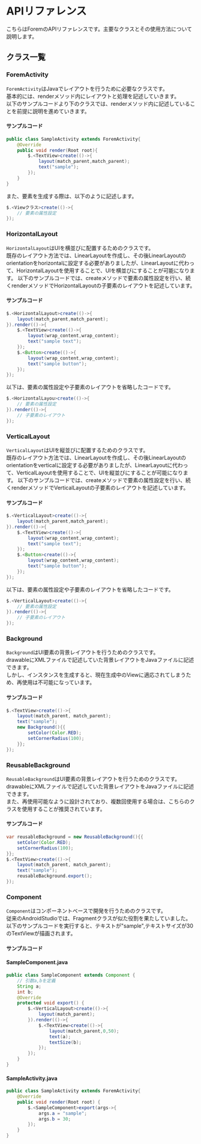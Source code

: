 # APIリファレンス

こちらはForemのAPIリファレンスです。主要なクラスとその使用方法について説明します。

## クラス一覧

<h3 id="ForemActivity">ForemActivity</h3>

`ForemActivity`はJavaでレイアウトを行うために必要なクラスです。  
基本的には、renderメソッド内にレイアウトと処理を記述していきます。  
以下のサンプルコードより下のクラスでは、renderメソッド内に記述していることを前提に説明を進めていきます。
#### サンプルコード
```java
public class SampleActivity extends ForemActivity{
    @Override
    public void render(Root root){
        $.<TextView>create(()->{
            layout(match_parent,match_parent);
            text("sample");
        });
    }
}
```
また、要素を生成する際は、以下のように記述します。  
```java
$.<Viewクラス>create(()->{
    // 要素の属性設定
});
```

<h3 id="HorizontalLayout">HorizontalLayout</h3>

`HorizontalLayout`はUIを横並びに配置するためのクラスです。  
既存のレイアウト方法では、LinearLayoutを作成し、その後LinearLayoutのorientationをhorizontalに設定する必要がありましたが、LinearLayoutに代わって、HorizontalLayoutを使用することで、UIを横並びにすることが可能になります。
以下のサンプルコードでは、createメソッドで要素の属性設定を行い、続くrenderメソッドでHorizontalLayoutの子要素のレイアウトを記述しています。
#### サンプルコード
```java
$.<HorizontalLayout>create(()->{
    layout(match_parent,match_parent);
}).render(()->{
    $.<TextView>create(()->{
        layout(wrap_content,wrap_content);
        text("sample text");
    });
    $.<Button>create(()->{
        layout(wrap_content,wrap_content);
        text("sample button");
    });
});
```
以下は、要素の属性設定や子要素のレイアウトを省略したコードです。
```java
$.<HorizontalLayou>create(()->{
    // 要素の属性設定
}).render(()->{
    // 子要素のレイアウト
});
```

<h3 id="VerticalLayout">VerticalLayout</h3>

`VerticalLayout`はUIを縦並びに配置するためのクラスです。  
既存のレイアウト方法では、LinearLayoutを作成し、その後LinearLayoutのorientationをverticalに設定する必要がありましたが、LinearLayoutに代わって、VerticalLayoutを使用することで、UIを縦並びにすることが可能になります。
以下のサンプルコードでは、createメソッドで要素の属性設定を行い、続くrenderメソッドでVerticalLayoutの子要素のレイアウトを記述しています。
#### サンプルコード
```java
$.<VerticalLayout>create(()->{
    layout(match_parent,match_parent);
}).render(()->{
    $.<TextView>create(()->{
        layout(wrap_content,wrap_content);
        text("sample text");
    });
    $.<Button>create(()->{
        layout(wrap_content,wrap_content);
        text("sample button");
    });
});
```
以下は、要素の属性設定や子要素のレイアウトを省略したコードです。
```java
$.<VerticalLayout>create(()->{
    // 要素の属性設定
}).render(()->{
    // 子要素のレイアウト
});
```

<h3 id="Background">Background</h3>

`Background`はUI要素の背景レイアウトを行うためのクラスです。  
drawableにXMLファイルで記述していた背景レイアウトをJavaファイルに記述できます。  
しかし、インスタンスを生成すると、現在生成中のViewに適応されてしまうため、再使用は不可能になっています。
#### サンプルコード
```java
$.<TextView>create(()->{
    layout(match_parent, match_parent);
    text("sample");
    new Background(){{
        setColor(Color.RED);
        setCornerRadius(100);
    }};
});
```

<h3 id="ReusableBackground">ReusableBackground</h3>

`ReusableBackground`はUI要素の背景レイアウトを行うためのクラスです。  
drawableにXMLファイルで記述していた背景レイアウトをJavaファイルに記述できます。  
また、再使用可能なように設計されており、複数回使用する場合は、こちらのクラスを使用することが推奨されています。
#### サンプルコード
```java
var reusableBackground = new ReusableBackground(){{
    setColor(Color.RED);
    setCornerRadius(100);
}};
$.<TextView>create(()->{
    layout(match_parent, match_parent);
    text("sample");
    reusableBackground.export();
});
```
<h3 id="Component">Component</h3>

`Component`はコンポーネントベースで開発を行うためのクラスです。  
従来のAndroidStudioでは、Fragmentクラスが似た役割を果たしていました。  
以下のサンプルコードを実行すると、テキストが"sample",テキストサイズが30のTextViewが描画されます。
#### サンプルコード
#### SampleComponent.java
```java
public class SampleComponent extends Component {
    // 引数a,bを定義
    String a;
    int b;
    @Override
    protected void export() {
        $.<VerticalLayout>create(()->{
            layout(match_parent);
        }).render(()->{
            $.<TextView>create(()->{
                layout(match_parent,0,50);
                text(a);
                textSize(b);
            });
        });
    }
}
```

#### SampleActivity.java
```java
public class SampleActivity extends ForemActivity{
    @Override
    public void render(Root root) {
        $.<SampleComponent>export(args->{
            args.a = "sample";
            args.b = 30;
        });
    }
}
```

